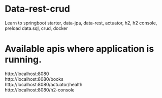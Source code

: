 # Data-rest-crud

Learn to springboot starter, data-jpa, data-rest, actuator, h2, h2 console, preload data.sql, crud, docker <br/>

# Available apis where application is running.

http://localhost:8080 <br/>
http://localhost:8080/books <br/>
http://localhost:8080/actuator/health <br/>
http://localhost:8080/h2-console <br/>
